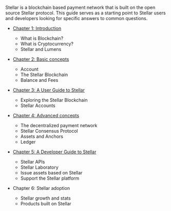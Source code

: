 Stellar is a blockchain based payment network that is built on the open source Stellar protocol. This guide serves as a starting point to Stellar users and developers looking for specific answers to common questions.



- [Chapter 1: Introduction](Introduction.md)
  - What is Blockchain?
  - What is Cryptocurrency?
  - Stellar and Lumens


- [Chapter 2: Basic concepts](basic-concepts.md)
  - Account
  - The Stellar Blockchain
  - Balance and Fees


- [Chapter 3: A User Guide to Stellar](user-guide.md)
  - Exploring the Stellar Blockchain
  - Stellar Accounts

- [Chapter 4: Advanced concepts](advanced-concepts.md)
  - The decentralized payment network
  - Stellar Consensus Protocol
  - Assets and Anchors
  - Ledger  

- [Chapter 5: A Developer Guide to Stellar](dev-guide.md)
  - Stellar APIs
  - Stellar Laboratory
  - Issue assets based on Stellar
  - Support the Stellar platform


- Chapter 6: Stellar adoption
  - Stellar growth and stats
  - Products built on Stellar
